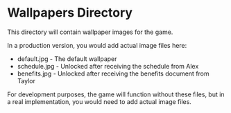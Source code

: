 # Wallpapers Directory

This directory will contain wallpaper images for the game.

In a production version, you would add actual image files here:
- default.jpg - The default wallpaper
- schedule.jpg - Unlocked after receiving the schedule from Alex
- benefits.jpg - Unlocked after receiving the benefits document from Taylor

For development purposes, the game will function without these files, but in a real implementation, you would need to add actual image files.
